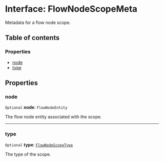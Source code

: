 # Interface: FlowNodeScopeMeta

Metadata for a flow node scope.

## Table of contents

### Properties

* [node](/en/auto-docs/variable-layout/interfaces/FlowNodeScopeMeta.md#node)
* [type](/en/auto-docs/variable-layout/interfaces/FlowNodeScopeMeta.md#type)

## Properties

### node

`Optional` **node**: `FlowNodeEntity`

The flow node entity associated with the scope.

***

### type

`Optional` **type**: [`FlowNodeScopeType`](/en/auto-docs/variable-layout/enums/FlowNodeScopeType.md)

The type of the scope.
